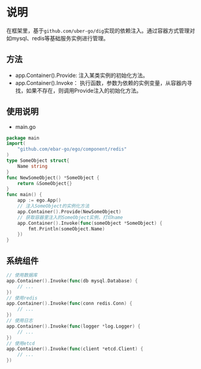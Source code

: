 # 说明
在框架里，基于`github.com/uber-go/dig`实现的依赖注入。通过容器方式管理对如mysql、redis等基础服务实例进行管理。

## 方法
- app.Container().Provide: 注入某类实例的初始化方法。
- app.Container().Invoke： 执行函数，参数为依赖的实例变量，从容器内寻找，如果不存在，则调用Provide注入的初始化方法。

## 使用说明
- main.go
```go
package main
import(
    "github.com/ebar-go/ego/component/redis"
)
type SomeObject struct{
    Name string
}
func NewSomeObject() *SomeObject {
    return &SomeObject{}
}
func main() {
    app := ego.App()
    // 注入SomeObject的实例化方法
    app.Container().Provide(NewSomeObject)
    // 获取容器里注入的SomeObject实例，打印name
    app.Container().Invoke(func(someObject *SomeObject) {
        fmt.Println(someObject.Name)
    })
}
```

## 系统组件
```go
// 使用数据库
app.Container().Invoke(func(db mysql.Database) {
    // ...
})
// 使用redis
app.Container().Invoke(func(conn redis.Conn) {
    // ...
})
// 使用日志
app.Container().Invoke(func(logger *log.Logger) {
    // ...
})
// 使用etcd
app.Container().Invoke(func(client *etcd.Client) {
    // ...
})
```